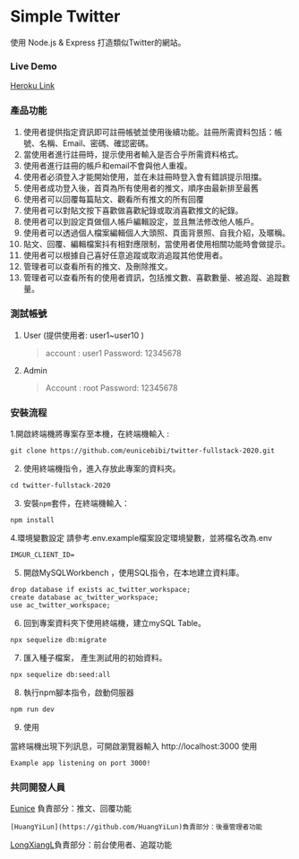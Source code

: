 # Simple Twitter

使用 Node.js & Express 打造類似Twitter的網站。

### Live Demo

[Heroku Link](https://desolate-springs-18796-e305e3af2d92.herokuapp.com/signi)

### 產品功能

1. 使用者提供指定資訊即可註冊帳號並使用後續功能。註冊所需資料包括：帳號、名稱、Email、密碼、確認密碼。
2. 當使用者進行註冊時，提示使用者輸入是否合乎所需資料格式。
3. 使用者進行註冊的帳戶和email不會與他人重複。
4. 使用者必須登入才能開始使用，並在未註冊時登入會有錯誤提示阻擋。
5. 使用者成功登入後，首頁為所有使用者的推文，順序由最新排至最舊
6. 使用者可以回覆每篇貼文、觀看所有推文的所有回覆
7. 使用者可以對貼文按下喜歡做喜歡紀錄或取消喜歡推文的紀錄。
8. 使用者可以到設定頁做個人帳戶編輯設定，並且無法修改他人帳戶。
9. 使用者可以透過個人檔案編輯個人大頭照、頁面背景照、自我介紹，及暱稱。
10. 貼文、回覆、編輯檔案抖有相對應限制，當使用者使用相關功能時會做提示。
11. 使用者可以根據自己喜好任意追蹤或取消追蹤其他使用者。
12. 管理者可以查看所有的推文、及刪除推文。
13. 管理者可以查看所有的使用者資訊，包括推文數、喜歡數量、被追蹤、追蹤數量。

### 測試帳號

1. User (提供使用者: user1~user10 )

   > account : user1
   > Password: 12345678
2. Admin
   > Account : root
   > Password: 12345678

### 安裝流程

1.開啟終端機將專案存至本機，在終端機輸入 :
```
git clone https://github.com/eunicebibi/twitter-fullstack-2020.git
```

2. 使用終端機指令，進入存放此專案的資料夾。

```
cd twitter-fullstack-2020
```


3. 安裝`npm`套件，在終端機輸入：
```
npm install
```

4.環境變數設定 請參考.env.example檔案設定環境變數，並將檔名改為.env
```
IMGUR_CLIENT_ID= 
```

5. 開啟MySQLWorkbench ，使用SQL指令，在本地建立資料庫。

```
drop database if exists ac_twitter_workspace;
create database ac_twitter_workspace;
use ac_twitter_workspace;
```

6. 回到專案資料夾下使用終端機，建立mySQL Table。

```
npx sequelize db:migrate
```

7. 匯入種子檔案， 產生測試用的初始資料。

```
npx sequelize db:seed:all
```

8. 執行npm腳本指令，啟動伺服器

```
npm run dev
```

9. 使用

當終端機出現下列訊息，可開啟瀏覽器輸入 http://localhost:3000 使用

```
Example app listening on port 3000!
```


### 共同開發人員
[Eunice](https://github.com/eunicebibi) 負責部分：推文、回覆功能
```
[HuangYiLun](https://github.com/HuangYiLun)負責部分：後臺管理者功能
```
[LongXiangL](https://github.com/LongXiangL)負責部分：前台使用者、追蹤功能
